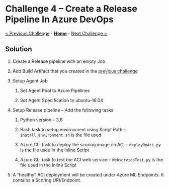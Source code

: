 # Challenge 4 – Create a Release Pipeline In Azure DevOps

[< Previous Challenge](./03-BuildPipeline.md) - **[Home](../README.md)** - [Next Challenge >](./05-RetrainingAndEvaluation.md)


## Solution

1.  Create a Release pipeline with an empty Job

2.  Add Build Artifact that you created in the [previous
    challenge](03-BuildPipeline.md)

3.  Setup Agent Job

    1.  Set Agent Pool to Azure Pipelines

    2.  Set Agent Specification to ubuntu-16.04

4.  Setup Release pipeline – Add the following tasks

    1.  Python version – 3.6

    2.  Bash task to setup environment using Script Path –
        `install_environment.sh` is the file used

    3.  Azure CLI task to deploy the scoring image on ACI – `deployOnAci.py` is
        the file used in the Inline Script

    4.  Azure CLI task to test the ACI web service – `WebserviceTest.py` is the
        file used in the Inline Script

5. A “healthy” ACI deployment will be created under Azure ML Endpoints. It contains a Scoring URI/Endpoint. 
